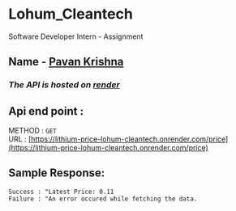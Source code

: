 # Lohum_Cleantech
Software Developer Intern - Assignment

## Name - [Pavan Krishna](https://www.linkedin.com/in/iampavankrishna/)

### <i>The API is hosted on [render](https://render.com/)</i>
## Api end point :

METHOD : `GET` <br>
URL : [https://lithium-price-lohum-cleantech.onrender.com/price](https://lithium-price-lohum-cleantech.onrender.com/price)

## Sample Response:
    Success : "Latest Price: 0.11
    Failure : "An error occured while fetching the data.
